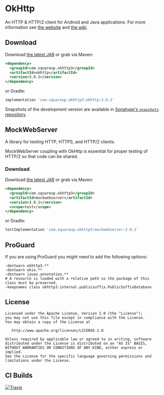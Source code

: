 OkHttp
======

An HTTP & HTTP/2 client for Android and Java applications. For more information see [the website][1] and [the wiki][2].

Download
--------

Download [the latest JAR][3] or grab via Maven:
```xml
<dependency>
  <groupId>com.squareup.okhttp3</groupId>
  <artifactId>okhttp</artifactId>
  <version>3.9.1</version>
</dependency>
```
or Gradle:
```groovy
implementation 'com.squareup.okhttp3:okhttp:3.9.1'
```

Snapshots of the development version are available in [Sonatype's `snapshots` repository][snap].


MockWebServer
-------------

A library for testing HTTP, HTTPS, and HTTP/2 clients.

MockWebServer coupling with OkHttp is essential for proper testing of HTTP/2 so that code can be shared.

### Download

Download [the latest JAR][4] or grab via Maven:
```xml
<dependency>
  <groupId>com.squareup.okhttp3</groupId>
  <artifactId>mockwebserver</artifactId>
  <version>3.9.1</version>
  <scope>test</scope>
</dependency>
```
or Gradle:
```groovy
testImplementation 'com.squareup.okhttp3:mockwebserver:3.9.1'
```

ProGuard
--------

If you are using ProGuard you might need to add the following options:

```
-dontwarn okhttp3.**
-dontwarn okio.**
-dontwarn javax.annotation.**
# A resource is loaded with a relative path so the package of this class must be preserved.
-keepnames class okhttp3.internal.publicsuffix.PublicSuffixDatabase
```

License
-------

    Licensed under the Apache License, Version 2.0 (the "License");
    you may not use this file except in compliance with the License.
    You may obtain a copy of the License at

       http://www.apache.org/licenses/LICENSE-2.0

    Unless required by applicable law or agreed to in writing, software
    distributed under the License is distributed on an "AS IS" BASIS,
    WITHOUT WARRANTIES OR CONDITIONS OF ANY KIND, either express or implied.
    See the License for the specific language governing permissions and
    limitations under the License.

CI Builds
---------

[![Travis](https://travis-ci.org/square/okhttp.svg?branch=master)](https://travis-ci.org/square/okhttp)

 [1]: http://square.github.io/okhttp
 [2]: https://github.com/square/okhttp/wiki
 [3]: https://search.maven.org/remote_content?g=com.squareup.okhttp3&a=okhttp&v=LATEST
 [4]: https://search.maven.org/remote_content?g=com.squareup.okhttp3&a=mockwebserver&v=LATEST
 [snap]: https://oss.sonatype.org/content/repositories/snapshots/

